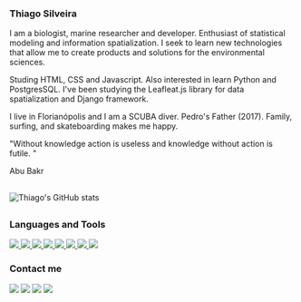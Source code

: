### Thiago Silveira
 
I am a biologist, marine researcher and developer. Enthusiast of statistical modeling and information spatialization. I seek to learn new technologies that allow me to create products and solutions for the environmental sciences.

Studing HTML, CSS and Javascript. Also interested in learn Python and PostgresSQL. I've been studying the Leafleat.js library for data spatialization and Django framework.

I live in Florianópolis and I am a SCUBA diver. Pedro's Father (2017). Family, surfing, and skateboarding makes me happy.

"Without knowledge action is useless and knowledge without action is futile. "

 Abu Bakr

##
 
 
 ![Thiago's GitHub stats](https://github-readme-stats.vercel.app/api?username=silveiratcl&show_icons=true&theme=dark)
 
##

 <div>
  <h3>Languages and Tools</h3>
  <div>
   <a href="https://cran.r-project.org/" target="blank">
       <img src="https://img.shields.io/badge/language-FFFFFF?style=for-the-badge&logo=r&logoColor=0077B5" />
   </a>
    <a href="https://github.com/silveiratcl/" target="blank">
        <img src="https://img.shields.io/badge/HTML5-1572B6?style=for-the-badge&logo=html5&logoColor=F7DF1E" />
   </a>
   <a href="https://github.com/silveiratcl/" target="blank">
        <img src="https://img.shields.io/badge/CSS3-1572B6?style=for-the-badge&logo=css3&logoColor=F7DF1E" />
   </a> 
   <a href="https://github.com/silveiratcl/" target="blank">
        <img src="https://img.shields.io/badge/JavaScript-1572B6?style=for-the-badge&logo=javascript&logoColor=F7DF1E" />
   </a>
   <a href="https://github.com/silveiratcl/" target="blank"> 
        <img src="https://img.shields.io/badge/Python-0c4b33?style=for-the-badge&logo=python&logoColor=F7DF1E" />
   </a>
   </a>
   <a href="https://www.djangoproject.com/" target="blank"> 
        <img src="https://img.shields.io/badge/Django-0c4b33?style=for-the-badge&logo=python&logoColor=FFFFFF" />
   </a>
  <a href="https://www.django-rest-framework.org/" target="blank"> 
        <img src="https://img.shields.io/badge/DRF-0c4b33?style=for-the-badge&logo=python&logoColor=FFFFFF" />
  <a href="https://www.java.com/en/" target="blank"> 
        <img src="https://img.shields.io/badge/JAVA-3A75B0?style=for-the-badge&logo=Java&logoColor=FFFFFF" />      
   </a>
  </div>

<div>

  <h3>Contact me</h3>
    <a target="_blank" href="mailto:silveira.tcl@gmail.com"><img src="https://img.shields.io/badge/Gmail-D14836?style=for-the-badge&logo=gmail&logoColor=white" /><a/>
    <a target="_blank" href="https://www.linkedin.com/in/thiagoclsilveira/"><img src="https://img.shields.io/badge/LinkedIn-0077B5?style=for-the-badge&logo=linkedin&logoColor=white" /><a/>
    <a target="_blank" href="https://twitter.com/silveiratcl"><img src="https://img.shields.io/badge/Twitter-0077B5?style=for-the-badge&logo=twitter&logoColor=white" /><a/>
    <a target="_blank" href="https://orcid.org/0000-0002-3163-479X"><img src="https://img.shields.io/badge/Orcid-339933?style=for-the-badge&logo=orcid&logoColor=white" /><a/>
</div>
